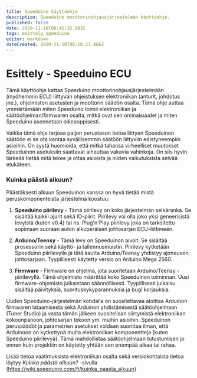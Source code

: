 ```yaml
---
title: Speeduino käyttöohje
description: Speeduino moottorinohjausjärjestelmän käyttöohje.
published: false
date: 2020-11-10T08:41:32.503Z
tags: esittely speeduino
editor: markdown
dateCreated: 2020-11-10T08:18:27.466Z
---
```


# Esittely - Speeduino ECU
Tämä käyttöohje kattaa Speeduino moottorinohjausjärjestelmään (myöhemmin ECU) liittyvän ohjeistuksen elektroniikan (anturit, johdotus jne.), ohjelmiston asetusten ja moottorin säädön osalta. Tämä ohje auttaa ymmärtämään miten Speeduino toimii elektroniikan ja säätöohjelman/firmwaren osalta, mitkä ovat sen ominaisuudet ja miten Speeduino asennetaan oikeaoppisesti.

Vaikka tämä ohje tarjoaa paljon perustason tietoa liittyen Speeduinon säätöön ei se ota kantaa syvällisemmin säätöön liittyviin edistyneempiin asioihin. On syytä huomioida, että mitkä tahansa virheelliset muutokset Speeduinon asetuksiin saattavat aiheuttaa vakavia vahinkoja. On siis hyvin tärkeää tietää mitä tekee ja ottaa asioista ja niiden vaikutuksista selvää etukäteen.

### Kuinka päästä alkuun?

Päästäksesti alkuun Speeduinon kanssa  on hyvä tietää mistä peruskomponenteista järjestelmä koostuu:

1. **Speeduino piirilevy** - Tämä piirilevy on koko järjestelmän selkäranka. Se sisältää kaikki ajurit sekä IO-piirit. Piirilevy voi olla joko yksi geneerisistä levyistä (kuten v0.4) tai ns. Plug'n'Play piirilevy joka on tarkoitettu sopimaan suoraan auton alkuperäisen johtosarjan ECU-liittimeen.

2. **Arduino/Teensy** - Tämä levy on Speeduinon aivoit. Se sisältää prosessorin sekä käyttö- ja tallennusmuistin. Piirilevy kytketään Speeduino piirilevylle ja tätä kautta Arduino/Teensy yhdistyy ajoneuvon johtosarjaan. Tyypillisesti käytetty versio on Arduino Mega 2560.

3. **Firmware** - Firmware on ohjelma, jota suoritetaan Arduino/Teensy -piirilevyllä. Tämä ohjelmisto määrittää koko Speeduinon toiminnan. Uusi firmware-ohjemisto julkaistaan säännöllisesti. Tyypillisesti julkaisu sisältää päivityksiä, suorituskykyparannuksia ja bugi korjauksia.

Uuden Speeduino-järjestelmän kohdalla on suositeltavaa aloittaa Arduinon firmwaren lataamisesta sekä Arduinon yhdistämisestä säätöohjelmaan (Tuner Studio) ja vasta tämän jälkeen suositellaan siirtymistä elektroniikan kokoonpanoon, johtosarjan tekoon ym. muihin asioihin. Speeduinon perussäädöt ja parametrien asetukset voidaan suorittaa ilman, että Arduinoon on kytkettynä muita elektroniikan komponentteja (kuten Speeduino piirilevyä). Tämä mahdollistaa säätöohjelmaan tutustumisen jo ennen kuin projektiin on käytetty yhtään sen enempää aikaa tai rahaa.

Lisää tietoa vaatimuksista elektroniikan osalta sekä versiokohtaista tietoa löytyy _Kuinka päästä alkuun?_ -sivulla (https://wiki.speeduino.com/fi/kuinka_paasta_alkuun)